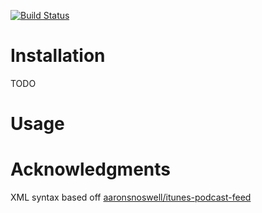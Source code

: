 [![Build Status](https://travis-ci.org/read2me-online/itunes-podcast-feed-php.svg?branch=master)](https://travis-ci.org/read2me-online/itunes-podcast-feed-php)

# Installation
TODO

# Usage


# Acknowledgments
XML syntax based off [aaronsnoswell/itunes-podcast-feed
](https://github.com/aaronsnoswell/itunes-podcast-feed)